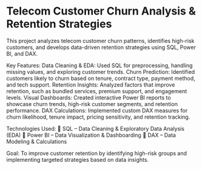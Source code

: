 #   Telecom Customer Churn Analysis & Retention Strategies

This project analyzes telecom customer churn patterns, identifies high-risk customers, and develops data-driven retention strategies using SQL, Power BI, and DAX.

Key Features:
  Data Cleaning & EDA: Used SQL for preprocessing, handling missing values, and exploring customer trends.
  Churn Prediction: Identified customers likely to churn based on tenure, contract type, payment method, and tech support.
  Retention Insights: Analyzed factors that improve retention, such as bundled services, premium support, and engagement levels.
  Visual Dashboards: Created interactive Power BI reports to showcase churn trends, high-risk customer segments, and retention performance.
  DAX Calculations: Implemented custom DAX measures for churn likelihood, tenure impact, pricing sensitivity, and retention tracking.

Technologies Used:
🔹 SQL – Data Cleaning & Exploratory Data Analysis (EDA)
🔹 Power BI – Data Visualization & Dashboarding
🔹 DAX – Data Modeling & Calculations


Goal:
To improve customer retention by identifying high-risk groups and implementing targeted strategies based on data insights.
